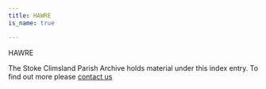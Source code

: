 ```yaml
---
title: HAWRE
is_name: true

---
```


HAWRE


The Stoke Climsland Parish Archive holds material under this index entry. To find out more please [contact us](/contact/)
